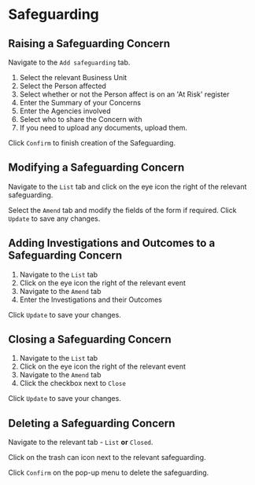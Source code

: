 # Safeguarding

## Raising a Safeguarding Concern

Navigate to the `Add safeguarding` tab.

1. Select the relevant Business Unit
2. Select the Person affected
3. Select whether or not the Person affect is on an 'At Risk' register
4. Enter the Summary of your Concerns
5. Enter the Agencies involved
6. Select who to share the Concern with
7. If you need to upload any documents, upload them.

Click `Confirm` to finish creation of the Safeguarding.

## Modifying a Safeguarding Concern

Navigate to the `List` tab and click on the eye icon the right of the relevant safeguarding.

Select the `Amend` tab and modify the fields of the form if required. Click `Update` to save any changes.

## Adding Investigations and Outcomes to a Safeguarding Concern

1. Navigate to the `List` tab
2. Click on the eye icon the right of the relevant event
3. Navigate to the `Amend` tab
4. Enter the Investigations and their Outcomes

Click `Update` to save your changes.

## Closing a Safeguarding Concern

1. Navigate to the `List` tab
2. Click on the eye icon the right of the relevant event
3. Navigate to the `Amend` tab
4. Click the checkbox next to `Close`

Click `Update` to save your changes.

## Deleting a Safeguarding Concern

Navigate to the relevant tab - `List` **or** `Closed`.

Click on the trash can icon next to the relevant safeguarding.

Click `Confirm` on the pop-up menu to delete the safeguarding.
